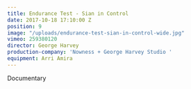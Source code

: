 ```yaml
---
title: Endurance Test - Sian in Control
date: 2017-10-18 17:10:00 Z
position: 9
image: "/uploads/endurance-test-sian-in-control-wide.jpg"
vimeo: 259380120
director: George Harvey
production-company: 'Nowness + George Harvey Studio '
equipment: Arri Amira
---
```


Documentary